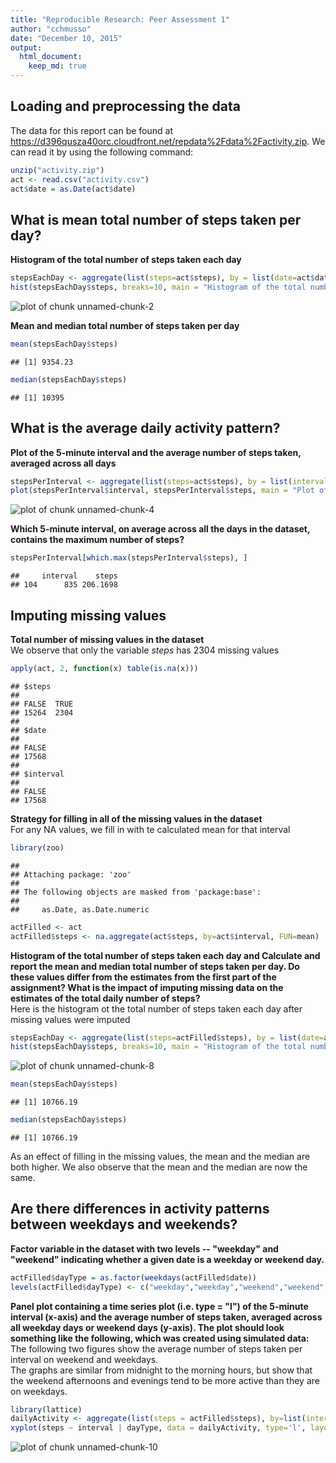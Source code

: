 ```yaml
---
title: "Reproducible Research: Peer Assessment 1"
author: "cchmusso"
date: "December 10, 2015"
output: 
  html_document:
    keep_md: true
---
```


## Loading and preprocessing the data

The data for this report can be found at https://d396qusza40orc.cloudfront.net/repdata%2Fdata%2Factivity.zip.
We can read it by using the following command:  


```r
unzip("activity.zip")
act <- read.csv("activity.csv")
act$date = as.Date(act$date)
```



## What is mean total number of steps taken per day?

**Histogram of the total number of steps taken each day**

```r
stepsEachDay <- aggregate(list(steps=act$steps), by = list(date=act$date), FUN = sum, na.rm = TRUE)
hist(stepsEachDay$steps, breaks=10, main = "Histogram of the total number of steps taken each day",xlab="steps/day", col="dodgerblue")
```

![plot of chunk unnamed-chunk-2](figure/unnamed-chunk-2-1.png) 

**Mean and median total number of steps taken per day**

```r
mean(stepsEachDay$steps)
```

```
## [1] 9354.23
```

```r
median(stepsEachDay$steps)
```

```
## [1] 10395
```

## What is the average daily activity pattern?

**Plot of the 5-minute interval and the average number of steps taken, averaged across all days**

```r
stepsPerInterval <- aggregate(list(steps=act$steps), by = list(interval=act$interval), FUN = mean, na.rm = TRUE)
plot(stepsPerInterval$interval, stepsPerInterval$steps, main = "Plot of the 5-minute interval and \n the average number of steps taken, averaged across all days",xlab="interval", ylab='steps/interval', col="dodgerblue", type='l', lwd=2)
```

![plot of chunk unnamed-chunk-4](figure/unnamed-chunk-4-1.png) 
  
**Which 5-minute interval, on average across all the days in the dataset, contains the maximum number of steps?**

```r
stepsPerInterval[which.max(stepsPerInterval$steps), ]
```

```
##     interval    steps
## 104      835 206.1698
```


## Imputing missing values

**Total number of missing values in the dataset**  
We observe that only the variable *steps* has 2304 missing values

```r
apply(act, 2, function(x) table(is.na(x)))
```

```
## $steps
## 
## FALSE  TRUE 
## 15264  2304 
## 
## $date
## 
## FALSE 
## 17568 
## 
## $interval
## 
## FALSE 
## 17568
```
**Strategy for filling in all of the missing values in the dataset**  
For any NA values, we fill in with te calculated mean for that interval

```r
library(zoo)
```

```
## 
## Attaching package: 'zoo'
## 
## The following objects are masked from 'package:base':
## 
##     as.Date, as.Date.numeric
```

```r
actFilled <- act
actFilled$steps <- na.aggregate(act$steps, by=act$interval, FUN=mean)
```

**Histogram of the total number of steps taken each day and Calculate and report the mean and median total number of steps taken per day. Do these values differ from the estimates from the first part of the assignment? What is the impact of imputing missing data on the estimates of the total daily number of steps?**  
Here is the histogram ot the total number of steps taken each day after missing values were imputed

```r
stepsEachDay <- aggregate(list(steps=actFilled$steps), by = list(date=actFilled$date), FUN = sum, na.rm = TRUE)
hist(stepsEachDay$steps, breaks=10, main = "Histogram of the total number of steps taken each day",xlab="steps/day", col="dodgerblue")
```

![plot of chunk unnamed-chunk-8](figure/unnamed-chunk-8-1.png) 

```r
mean(stepsEachDay$steps)
```

```
## [1] 10766.19
```

```r
median(stepsEachDay$steps)
```

```
## [1] 10766.19
```
As an effect of filling in the missing values, the mean and the median are both higher. We also observe that the mean and the median are now the same.

## Are there differences in activity patterns between weekdays and weekends?

**Factor variable in the dataset with two levels -- "weekday" and "weekend" indicating whether a given date is a weekday or weekend day.**  

```r
actFilled$dayType = as.factor(weekdays(actFilled$date))
levels(actFilled$dayType) <- c("weekday","weekday","weekend","weekend","weekday","weekday","weekday")
```

**Panel plot containing a time series plot (i.e. type = "l") of the 5-minute interval (x-axis) and the average number of steps taken, averaged across all weekday days or weekend days (y-axis). The plot should look something like the following, which was created using simulated data:**  
The following two figures show the average number of steps taken per interval on weekend and weekdays.  
The graphs are similar from midnight to the morning hours, but show that the weekend afternoons and evenings tend to be more active than they are on weekdays.

```r
library(lattice)
dailyActivity <- aggregate(list(steps = actFilled$steps), by=list(interval = actFilled$interval, dayType = actFilled$dayType), FUN=mean, na.rm=TRUE)
xyplot(steps ~ interval | dayType, data = dailyActivity, type='l', layout = c(1,2), xlab="Interval", ylab="Number of steps")
```

![plot of chunk unnamed-chunk-10](figure/unnamed-chunk-10-1.png) 




